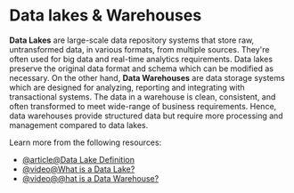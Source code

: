# Data lakes & Warehouses

**Data Lakes** are large-scale data repository systems that store raw, untransformed data, in various formats, from multiple sources. They're often used for big data and real-time analytics requirements. Data lakes preserve the original data format and schema which can be modified as necessary. On the other hand, **Data Warehouses** are data storage systems which are designed for analyzing, reporting and integrating with transactional systems. The data in a warehouse is clean, consistent, and often transformed to meet wide-range of business requirements. Hence, data warehouses provide structured data but require more processing and management compared to data lakes.

Learn more from the following resources:

- [@article@Data Lake Definition](https://azure.microsoft.com/en-gb/resources/cloud-computing-dictionary/what-is-a-data-lake)
- [@video@What is a Data Lake?](https://www.youtube.com/watch?v=LxcH6z8TFpI)
- [@video@@hat is a Data Warehouse?](https://www.youtube.com/watch?v=k4tK2ttdSDg)